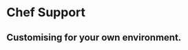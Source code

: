 # Chef Support

## Customising for your own environment.

<!-- TODO How to create manipulations that get called on each import. -->

